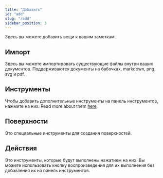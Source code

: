 ```yaml
---
title: "Добавить"
id: "add"
slug: "/add"
sidebar_position: 3
---
```


Здесь вы можете добавить вещи к вашим заметкам.

## Импорт

Здесь вы можете импортировать существующие файлы внутри ваших документов. Поддерживаются документы на бабочках, markdown, png, svg и pdf.

## Инструменты

Чтобы добавить дополнительные инструменты на панель инструментов, нажмите на них. Read more about them [here](tools).

## Поверхности

Это специальные инструменты для создания поверхностей.

## Действия

Это инструменты, которые будут выполнены нажатием на них. Вы можете использовать кнопку воспроизведения для их выполнения без добавления их на панель инструментов.
